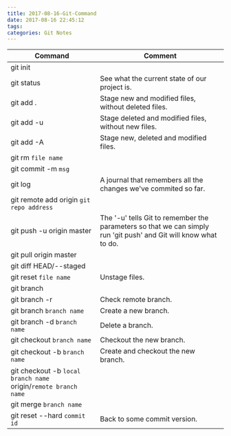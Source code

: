 ```yaml
---
title: 2017-08-16-Git-Command
date: 2017-08-16 22:45:12
tags:
categories: Git Notes
---
```


| Command | Comment |
| ------- | ------- |
| git init | |
| git status | See what the current state of our project is. |
| git add . | Stage new and modified files, without deleted files. |
| git add -u | Stage deleted and modified files, without new files. |
| git add -A | Stage new, deleted and modified files. |
| git rm `file name` | |
| git commit -m `msg` | |
| git log | A journal that remembers all the changes we've commited so far. |
| git remote add origin `git repo address` | |
| git push -u origin master | The '-u' tells Git to remember the parameters so that we can simply run 'git push' and Git will know what to do. |
| git pull origin master | |
| git diff HEAD/--staged | |
| git reset `file name` | Unstage files. |
| git branch | |
| git branch -r | Check remote branch. |
| git branch `branch name` | Create a new branch. |
| git branch -d `branch name` | Delete a branch. |
| git checkout `branch name` | Checkout the new branch. |
| git checkout -b `branch name` | Create and checkout the new branch. |
| git checkout -b `local branch name` origin/`remote branch name` | |
| git merge `branch name` | |
| git reset --hard `commit id` | Back to some commit version. |
